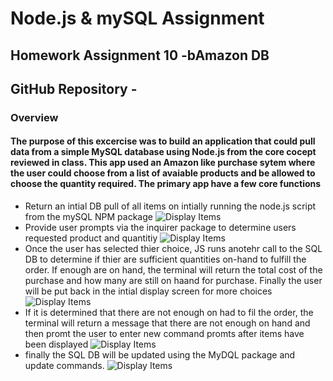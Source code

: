# **Node.js & mySQL Assignment**
## Homework Assignment 10 -bAmazon DB
## GitHub Repository - 

### Overview

#### The purpose of this excercise was to build an application that could pull data from a simple MySQL database using Node.js from the core cocept reviewed in class.  This app used an Amazon like purchase sytem where the user could choose from a list of avaiable products and be allowed to choose the quantity required.  The primary app have a few core functions

* Return an intial DB pull of all items on intially running the node.js script from the mySQL NPM package
![Display Items](Display_Items.JPG)
* Provide user prompts via the inquirer package to determine users requested product and quantitiy
![Display Items](Questions.JPG)
* Once the user has selected thier choice, JS runs anotehr call to the SQL DB to determine if thier are sufficient quantities on-hand to fulfill the order.  If enough are on hand, the terminal will return the total cost of the purchase and how many are still on haand for purchase.  Finally the user will be put back in the intial display screen for more choices
![Display Items](good_purchase.JPG)
* If it is determined that there are not enough on had to fil the order, the terminal will return a message that there are not enough on hand and then promt the user to enter new command promts after items have been displayed
![Display Items](insufficient.JPG)
* finally the SQL DB will be updated using the MyDQL package and update commands.
 ![Display Items](SQL.JPG)